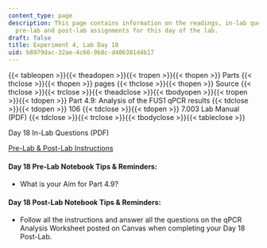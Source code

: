 ```yaml
---
content_type: page
description: This page contains information on the readings, in-lab questions, and
  pre-lab and post-lab assignments for this day of the lab.
draft: false
title: Experiment 4, Lab Day 18
uid: b8979dac-32ae-4c66-9b8c-d406381d4b17
---
```

{{< tableopen >}}{{< theadopen >}}{{< tropen >}}{{< thopen >}}
Parts
{{< thclose >}}{{< thopen >}}
pages
{{< thclose >}}{{< thopen >}}
Source
{{< thclose >}}{{< trclose >}}{{< theadclose >}}{{< tbodyopen >}}{{< tropen >}}{{< tdopen >}}
Part 4.9: Analysis of the FUS1 qPCR results
{{< tdclose >}}{{< tdopen >}}
106
{{< tdclose >}}{{< tdopen >}}
7.003 Lab Manual (PDF)
{{< tdclose >}}{{< trclose >}}{{< tbodyclose >}}{{< tableclose >}}

Day 18 In-Lab Questions (PDF)

[Pre-Lab & Post-Lab Instructions](https://draft.ocw.mit.edu/courses/7-003-applied-molecular-biology-lab-spring-2022/pages/lab-notebook-instructions/)

#### Day 18 Pre-Lab Notebook Tips & Reminders:

- What is your Aim for Part 4.9?

#### Day 18 Post-Lab Notebook Tips & Reminders:

- Follow all the instructions and answer all the questions on the qPCR Analysis Worksheet posted on Canvas when completing your Day 18 Post-Lab.